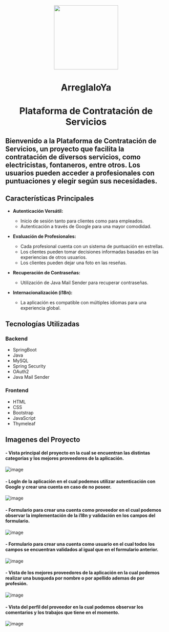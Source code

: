 <div align="center">
<img height="200px" width="200px" src="https://user-images.githubusercontent.com/83142033/224867441-0eb839f8-eb0f-4ef5-aef3-a1e011fe07e1.png"></img>
</div>

<h1 align="center">ArreglaloYa</h1>

<h1 align="center">Plataforma de Contratación de Servicios</h1>


## Bienvenido a la Plataforma de Contratación de Servicios, un proyecto que facilita la contratación de diversos servicios, como electricistas, fontaneros, entre otros. Los usuarios pueden acceder a profesionales con puntuaciones y elegir según sus necesidades.

## Características Principales

- **Autenticación Versátil:**
  - Inicio de sesión tanto para clientes como para empleados.
  - Autenticación a través de Google para una mayor comodidad.

- **Evaluación de Profesionales:**
  - Cada profesional cuenta con un sistema de puntuación en estrellas.
  - Los clientes pueden tomar decisiones informadas basadas en las experiencias de otros usuarios.
  - Los clientes pueden dejar una foto en las reseñas.

- **Recuperación de Contraseñas:**
  - Utilización de Java Mail Sender para recuperar contraseñas.

- **Internacionalización (i18n):**
  - La aplicación es compatible con múltiples idiomas para una experiencia global.

## Tecnologías Utilizadas

### Backend
- SpringBoot
- Java
- MySQL
- Spring Security
- OAuth2
- Java Mail Sender

### Frontend
- HTML
- CSS
- Bootstrap
- JavaScript
- Thymeleaf

## Imagenes del Proyecto

#### - Vista principal del proyecto en la cual se encuentran las distintas categorias y los mejores proveedores de la aplicación.

![image](https://github.com/Agslz/arreglalo-ya/assets/83142033/b6ca8975-d02f-4e9b-b19c-15f5d25af31f)

#### - LogIn de la aplicación en el cual podemos utilizar autenticación con Google y crear una cuenta en caso de no poseer.

![image](https://github.com/Agslz/arreglalo-ya/assets/83142033/710652e6-994a-49fd-9fc4-4b00e85275a0)

#### - Formulario para crear una cuenta como proveedor en el cual podemos observar la implementación de la i18n y validación en los campos del formulario.

![image](https://github.com/Agslz/arreglalo-ya/assets/83142033/181a7a87-4f01-4ae5-b8a4-1b9e505c9497)

#### - Formulario para crear una cuenta como usuario en el cual todos los campos se encuentran validados al igual que en el formulario anterior.

![image](https://github.com/Agslz/arreglalo-ya/assets/83142033/b1d126f1-0ee1-4d99-9774-923ecaa9eb65)

#### - Vista de los mejores proveedores de la aplicación en la cual podemos realizar una busqueda por nombre o por apellido ademas de por profesión.

![image](https://github.com/Agslz/arreglalo-ya/assets/83142033/dd46bcee-8fba-4f2e-8b5f-aeda946fb6b5)

#### - Vista del perfil del proveedor en la cual podemos observar los comentarios y los trabajos que tiene en el momento.

![image](https://github.com/Agslz/arreglalo-ya/assets/83142033/a4ef0de6-67b7-4bc9-bbf1-04087eb9f5d2)
